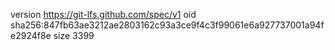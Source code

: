 version https://git-lfs.github.com/spec/v1
oid sha256:847fb63ae3212ae2803162c93a3ce9f4c3f99061e6a927737001a94fe2924f8e
size 3399
